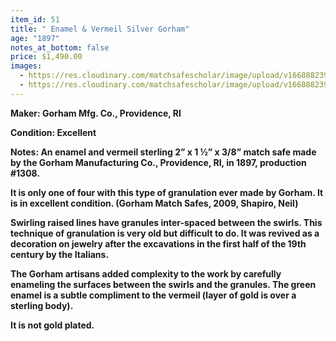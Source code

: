 ```yaml
---
item_id: 51
title: " Enamel & Vermeil Silver Gorham"
age: "1897"
notes_at_bottom: false
price: $1,490.00
images:
  - https://res.cloudinary.com/matchsafescholar/image/upload/v1668882391/Gorham1390.open1_small.jpg
  - https://res.cloudinary.com/matchsafescholar/image/upload/v1668882391/Granulation_closed_small.jpg
---
```

**Maker:        Gorham Mfg. Co., Providence, RI**


**Condition: Excellent**


**Notes:        An enamel and vermeil sterling 2” x 1 ½” x 3/8” match safe made by the Gorham Manufacturing Co., Providence, RI, in 1897, production #1308.**


**It is only one of four with this type of granulation ever made by Gorham. It is in excellent condition. (Gorham Match Safes, 2009, Shapiro, Neil)**


**Swirling raised lines have granules inter-spaced between the swirls. This technique of granulation is very old but difficult to do. It was revived as a decoration on jewelry after the excavations in the first half of the 19th century by the Italians.**


**The Gorham artisans added complexity to the work by carefully enameling the surfaces between the swirls and the granules. The green enamel is a subtle compliment to the vermeil (layer of gold is over a sterling body).**


**It is not gold plated.**